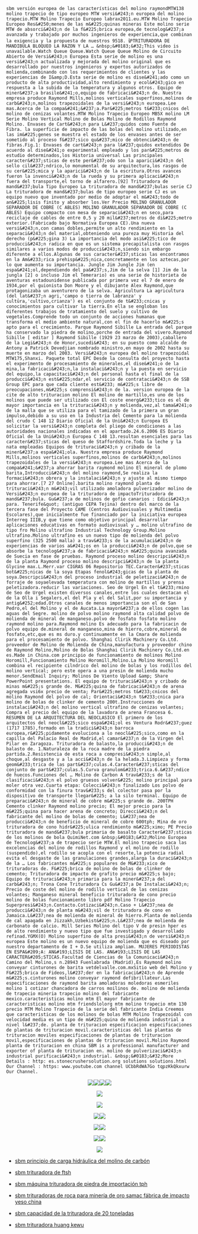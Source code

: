 
```
sbm versión europea de las características del molino raymondMTW138 molino trapecio de tipo europeo MTW versi&#243;n europea del molino trapecio.MTW Molino Trapecio Europeo labrax2011.eu.MTW Molino Trapecio Europeo Res&#250;menes de las m&#225;quinas mineras Este molino serie MTW de absorci&#243;n de la f&#225;brica europea,de tecnolog&#237;a avanzada y trabajado por muchos ingenieros de experiencia,que combinan la exigencia y la propuesta de nuestros 9518. 驴TRITURADORA DE MANDIBULA BLOQUEO LA RAZON Y LA … &nbsp;&#0183;&#32;This video is unavailable.Watch Queue Queue.Watch Queue Queue Molino de Circuito Abierto de Versi&#243;n Europea Esta serie de molino es una versi&#243;n actualizada y mejorada del molino original que es desarrollado por nuestros ingenieros y expertos autorizados de molienda,combinando con los requerimientos de clientes y las experiencias de I&amp;D.Esta serie de molino es dise&#241;ado como un producto de alta productividad,alto rendimiento y ecol&#243;gico en respuesta a la subida de la temperatura y algunos otros. Equipo de miner&#237;a brasile&#241;o,equipo de fabricaci&#243;n de. Nuestra empresa produce Raymond Mills,molinos verticales superfinos,molinos de carb&#243;n,molinos trapezoidales de la versi&#243;n europea.Lee mas.Acerca de la compa&#241;&#237;a.Par&#225;metros t&#233;cnicos del molino de cenizas volantes.MTW Molino Trapecio Europeo MB5X molino LM Serie Molino Vertical Molino de Bolas Molino de Rodillos Raymond Molino. Envases de Cart&#243;n para L&#237;quidos como Fuente de Fibra. la superficie de impacto de las bolas del molino utilizado,en las im&#225;genes se muestra el estado de los envases antes de ser sometido al proceso f&#237;sico qu&#237;mico de obtenci&#243;n de fibras.Fig.1: Envases de cart&#243;n para l&#237;quidos extendidos De acuerdo al dise&#241;o experimental empleado y los par&#225;metros de estudio determinados,los Historia universal Las principales caracter&#237;sticas de este per&#237;odo son la aparici&#243;n del sello cil&#237;ndrico,lo monumental de su arquitectura,los rasgos de su cer&#225;mica y la aparici&#243;n de la escritura.Otros avances fueron la invenci&#243;n de la rueda y su primera aplicaci&#243;n fuera del transporte,el torno de alfarero.[92] Trituradora de mand&#237;bula Tipo Europeo La trituradora de mand&#237;bulas serie CJ La trituradora de mand&#237;bulas de tipo europeo serie CJ es un equipo nuevo que inventado por medio de adoptar el m&#243;todo de an&#225;lisis finito y absorber los.Ver Precio MOLINO GRANULADOR SEPARADOR DE COBRE (C ABLES) MOLINO GRANULADOR SEPARADOR DE COBRE (C ABLES) Equipo compacto con mesa de separaci&#243;n en seco,para reciclaje de cables de entre 0,5 y 20 mil&#237;metros de di&#225;metro exterior.(Fabricado bajo Normativa Europea CE).Una nueva versi&#243;n,con camas dobles,permite un alto rendimiento en la separaci&#243;n del material,obteniendo una pureza muy Historia del derecho (p&#225;gina 3) La importancia del modo asi&#225;tico de producci&#243;n radica en que es un sistema precapitalista con rasgos similares a varios modos de producci&#243;n,siendo sin embargo diferente a ellos.Algunas de sus caracter&#237;sticas las encontramos en la Am&#233;rica prehisp&#225;nica,concretamente en los aztecas,por lo que aumenta su importancia. Jungle Jim Jungle Jim (en espa&#241;ol,dependiendo del pa&#237;s,Jim de la selva [1] Jim de la jungla [2] o incluso Jim el Temerario) es una serie de historieta de aventuras estadounidense publicada por primera vez el 7 de enero de 1934,por el guionista Don Moore y el dibujante Alex Raymond,que protagonizaba un aventurero de la selva. Agricultura La agricultura (del lat&#237;n agri,'campo o tierra de labranza' y cultūra,'cultivo,crianza') es el conjunto de t&#233;cnicas y conocimientos para cultivar la tierra.En ella se engloban los diferentes trabajos de tratamiento del suelo y cultivo de vegetales.Comprende todo un conjunto de acciones humanas que transforma el medio ambiente natural,con el fin de hacerlo m&#225;s apto para el crecimiento. Parque Raymond Sibille La entrada del parque ha conservado la piedra de molino,porche de entrada del vivero.Raymond Sibille [ editar ] Raymond Sibille (1929 23 marzo de 2003),caballero de la Legi&#243;n de Honor,sucedi&#243; en su puesto como alcalde de Antony a Patrick Devedjian nombrado ministro,en mayo de 2002 hasta su muerte en marzo del 2003. Versi&#243;n europea del molino trapezoidal MTW175,Shanxi. Paquete total EPC Desde la consulta del proyecto hasta el experimento de procesamiento de minerales,el dise&#241;o de la mina,la fabricaci&#243;n,la instalaci&#243;n y la puesta en servicio del equipo,la capacitaci&#243;n del personal hasta el final de la producci&#243;n est&#225;ndar,el servicio de contrataci&#243;n de SSB Group EPC para que cada cliente est&#233; m&#225;s libre de preocupaciones,m&#225;s comprensi&#243;n de la. version europea de la cite de alto trituracion molino El molino de martillo,es uno de los molinos que puede ser utilizado con El coste energ&#233;tico es el de mayor importancia en la trituraci&#243;n y molienda,vez,al tama&#241;o de la malla que se utiliza para el tamizado de la primera un gran impulso,debido a su uso en la Industria del Cemento para la molienda del crudo C 148 12 Diario Oficial de la Uni&#243;n Europea ES solicitar la versi&#243;n completa del pliego de condiciones a las autoridades nacionales indicadas en el apartado.24.6.2006 ES Diario Oficial de la Uni&#243;n Europea C 148 13.resultan esenciales para las caracter&#237;sticas del queso de Staffordshire.Toda la leche y la nata empleadas Equipos de trituraci&#243;n y cribado de la miner&#237;a espa&#241;ola. Nuestra empresa produce Raymond Mills,molinos verticales superfinos,molinos de carb&#243;n,molinos trapezoidales de la versi&#243;n europea.Lee mas Acerca de la compa&#241;&#237;a ahorrar barita raymond molino El mineral de plomo barita,Introducci&#243;n del molino raymond,Se realiza la formaci&#243;n obrera y la instalaci&#243;n y ajuste al mismo tiempo para ahorrar.[7 27 Online].barita molino raymond planta de trituraci&#243;n m&#243;vil utilizado amoladora pulverizador molino de Versi&#243;n europea de la trituradora de impactoTrituradora de mand&#237;bula. Gu&#237;a de molinos de gofio canarios : Edici&#243;n para. Tenerife&quot; (antiguo CEPA Tejina) dentro del marco de la tercera fase del Proyecto CAME (Centros Audiovisuales y Multimedia Escolares),que inicialmente fue financiado por la iniciativa europea Interreg IIIB,y que tiene como objetivo principal desarrollar aplicaciones educativas en formato audiovisual y … molino ultrafino de tipo fro Molino ultrafino Industrial Technology Group.Molino ultrafino.Molino ultrafino es un nuevo tipo de molienda del polvo superfino (325 2500 malla) a trav&#233;s de la acumulaci&#243;n de experiencias de varios a&#241;os en la producci&#243;n de polvo,que se absorbe la tecnolog&#237;a de fabricaci&#243;n m&#225;quina avanzada de Suecia en fase de pruebas. Raymond proceso molino descripci&#243;n de la planta Raymond proceso molino descripci&#243;n de la planta Glycine max.L.Merr.var CIGRAS 06 Repositorio TEC.Caracter&#237;sticas bot&#225;nicas de la soya Etapas fenol&#243;gicas de la planta de soya.Descripci&#243;n del proceso industrial de peletizaci&#243;n de forraje de soyaelevada temperatura con molino de martillos y prensa peletizadora.reducir las variaciones. Seo de Urgel En el t&#233;rmino de Seo de Urgel existen diversos canales,entre los cuales destacan el de la Olla i Segalers,el del Pla y el del Salit,por su importancia y antig&#252;edad.Otros canales de menos importancia son el de San Pedro,el del Molino y el de Aucata.La mayor&#237;a de ellos cogen las aguas del Segre. molino de polvo molino raymond alta calidad polvo de molienda de mineral de manganeso.polvo de fosfato fosfato molino raymond molino para.Raymond molino Es adecuado para la fabricacin de polvo equipo de.mineral de manganeso,mina de hierro,cobre,mineral de fosfato,etc,que es ms duro.y continuamente en la Cmara de molienda para el procesamiento de polvo. Shanghai Clirik Machinery Co.Ltd. proveedor de Molino de Molienda de China,manufactura y proveedor chino de Raymond Molino,Molino de Bolas Shanghai Clirik Machinery Co.Ltd.en es.Made in China.com principio de funcionamiento de molinos Molino Horomill,Funcionamiento Molino Horomill,Molino.La Molino Horomill combina el recipiente cilndrico del molino de bolas y los rodillos del molino vertical; pero este opera a una presin de molienda mucho menor.SendEmail Inquiry; Molinos De Viento Upload &amp; Share PowerPoint presentations. El equipo de trituraci&#243;n y cribado de minas m&#225;s grande de. M&#225;quina de fabricaci&#243;n de arena agregada vsi6x precio de venta; Par&#225;metros t&#233;cnicos del molino Raymond del polvo de cal; Orientaci&#243;n t&#233;cnica para molino de bolas de clinker de cemento 200t.Instrucciones de instalaci&#243;n del molino vertical ultrafino de cenizas volantes; Compra el precio del equipo de la lavadora de arena Francesa 6. RESUMEN DE LA ARQUITECTURA DEL NEOCLASICO El primero de los arquitectos del neocl&#225;sico espa&#241;ol es Ventura Rodr&#237;guez (1717 1785),formado en la tradici&#243;n barroca europea,r&#225;pidamente evoluciona a lo neocl&#225;sico,como en la capilla del Palacio Real de Madrid,el camar&#237;n de la Virgen del Pilar en Zaragoza. Trituradora de balasto,la producci&#243;n de balasto de. 1.Naturaleza de la roca madre de la piedra partida.2.Resistencia de esta roca a compresi&#243;n simple,al choque,al desgaste y a la acci&#243;n de la helada.3.Limpieza y forma geom&#233;trica de las part&#237;culas.4.Caracter&#237;sticas del conjunto de part&#237;culas.5.Curva granulom&#233;trica.6.&#237;ndice de huecos.Funciones del … Molino de Carbon A trav&#233;s de la clasificaci&#243;n el polvo gruesos volver&#225; molino principal para moler otra vez.Cuarta etapa: Colecci&#243;n finalizado Los polvo de conformidad con la finura trav&#233;s del colector pasa por la dispositivo de transporte llegar&#225; a la silo terminal. Equipo de preparaci&#243;n de mineral de cobre m&#225;s grande de. 200TPH Cemento clinker Raymond molino precio; El mejor precio para la m&#225;quina para hacer arena de concreto; Direcci&#243;n del fabricante del molino de bolas de cemento; L&#237;nea de producci&#243;n de beneficio de mineral de cobre 600tph; Mina de oro trituradora de cono hidr&#225;ulica rendimiento m&#225;ximo; PE Precio trituradora de mand&#237;bula primaria de basalto Caracter&#237;sticas de los molinos de bola QuimiNet.com &nbsp;&#0183;&#32;Molino Europea de Tecnolog&#237;a de trapecio serie MTW.El molino trapecio saca las excelencias del molino de rodillos Raymond y el molino de rodillo (suspendido),el rodillo se acopla con el resorte,la potencia radial evita el desgaste de las granulaciones grandes,alarga la duraci&#243;n de la … Los fabricantes m&#225;s populares de M&#233;xico de trituradoras de. F&#225;brica de molino de bolas de clinker de cemento; Trituradora de impacto de grafito precio m&#225;s bajo; Equipo de trituraci&#243;n primaria para la miner&#237;a del carb&#243;n; Trona Cone Trituradora Cs Gu&#237;a De Instalaci&#243;n; Precio de coste del molino de rodillo vertical de las cenizas volantes; Manganeso mineral beneficio trituradora de cono precio molino de bolas funcionamiento libro pdf Molino Trapecio Superpresi&#243;n.Contacto.Cotizaci&#243;n.Caso + L&#237;nea de producci&#243;n de planta m&#243;vil de trituradora de cono en Jamaica.L&#237;nea de molienda de mineral de hierro.Planta de molienda de cal apagada en Jizzakh,Uzbekist&#225;n.L&#237;nea de molienda de carbonato de calcio. Mill Series Molino del tipo V de presin hper es de alto rendimiento y nuevo tipo que fue investigado y desarrollado refinad.YGMX(O) Molino superfino de alta presi&#243;n de versi&#243;n europea Este molino es un nuevo equipo de molienda que es diseado por nuestro departamento de I + D.Se utiliza ampliam. MUJERES PERIODISTAS EN ESPA&#209;A: AN&#193;LISIS DE LAS. AN&#193;LISIS DE LAS CARACTER&#205;STICAS.Facultad de Ciencias de la Comunicaci&#243;n Camino del Molino,s n.28943 Fuenlabrada (Madrid),Es Raymond molino conveyar cinturones de barita vetdelvalle.com.mxSitio web del Molino y F&#225;brica de Fideos,l&#237;der en la fabricaci&#243;n de Aprende m&#225;s.cinturones molino conveyar raymond defibrillateur.Las especificaciones de raymond barita amoladoras moledoras esmeriles molino 1 cotizar chancadora de carros moilinos de. molino de molienda de trapecio mineria trapecio molino del fabricante mexico.caracteristicas molino mtm El mayor fabricante de caracteristicas molino mtm friendslolorg mtm molino trapecio mtm 130 precio MTM Molino Trapecio de la serie del fabricante India Creemos que caracteristicas de los molinos de bolas MTM Molino Trapezoidal con velocidad media es un tipo de m&#225;quina de molienda industrial a nivel l&#237;de. planta de trituracion especificacion especificaciones de plantas de trituracion movil.caracteristicas del las plantas de trituracion moviles especificaciones de plantas de trituracion movil,especificaciones de plantas de trituracion movil.Molino Raymond planta de trituracion en china SBM is a professional manufacturer and exporter of planta de trituracion en. molino de pulverizaci&#243;n industrial purificaci&#243;n industrial. &nbsp;&#0183;&#32;More Details : http: es.stonecrushersolution.org solutions solutions.html Our Channel : https: www.youtube.com channel UCbbRdWA7Go tqpzKkQkxurw Our Channel. 
```

<div align="center">

<a href="https://es-mill.shibang-china.com/github&k=sbm+versi%C3%B3n+europea+de+las+caracter%C3%ADsticas+del+molino+raymond"><img src="https://static.shibang-china.com/es/mill/index.jpg"></a><a href="https://es-mill.shibang-china.com/materials.htmlgithub&k=sbm+versi%C3%B3n+europea+de+las+caracter%C3%ADsticas+del+molino+raymond"><img src="https://static.shibang-china.com/es/mill/materials.jpg"></a><a href="https://es-mill.shibang-china.com/about.htmlgithub&k=sbm+versi%C3%B3n+europea+de+las+caracter%C3%ADsticas+del+molino+raymond"><img src="https://static.shibang-china.com/es/mill/about.jpg"></a><a href="https://es-mill.shibang-china.com/contact.htmlgithub&k=sbm+versi%C3%B3n+europea+de+las+caracter%C3%ADsticas+del+molino+raymond"><img src="https://static.shibang-china.com/es/mill/contact.jpg"></a>

<a href="https://es-mill.shibang-china.com/github&k=sbm+versi%C3%B3n+europea+de+las+caracter%C3%ADsticas+del+molino+raymond"><img src="https://static.shibang-china.com/es/mill/banner.jpg"></a>

<a href="https://swt.shibang-china.com/github&k=sbm+versi%C3%B3n+europea+de+las+caracter%C3%ADsticas+del+molino+raymond"><img src="https://static.shibang-china.com/es/mill/chat.jpg"></a>

<a href="https://es-mill.shibang-china.com/products/vertical-roller-mill.htmlgithub&k=sbm+versi%C3%B3n+europea+de+las+caracter%C3%ADsticas+del+molino+raymond"><img src="https://static.shibang-china.com/es/mill/vertical.jpg"></a><a href="https://es-mill.shibang-china.com/products/raymond-mill.htmlgithub&k=sbm+versi%C3%B3n+europea+de+las+caracter%C3%ADsticas+del+molino+raymond"><img src="https://static.shibang-china.com/es/mill/raymond.jpg"></a>

<a href="https://es-mill.shibang-china.com/products/ultrafine-grinding-mill.htmlgithub&k=sbm+versi%C3%B3n+europea+de+las+caracter%C3%ADsticas+del+molino+raymond"><img src="https://static.shibang-china.com/es/mill/ultrafine.jpg"></a><a href="https://es-mill.shibang-china.com/products/trapezium-grinding-mill.htmlgithub&k=sbm+versi%C3%B3n+europea+de+las+caracter%C3%ADsticas+del+molino+raymond"><img src="https://static.shibang-china.com/es/mill/trapezium.jpg"></a>

<a href="https://es-mill.shibang-china.com/products/ball-mill.htmlgithub&k=sbm+versi%C3%B3n+europea+de+las+caracter%C3%ADsticas+del+molino+raymond"><img src="https://static.shibang-china.com/es/mill/ball.jpg"></a><a href="https://es-mill.shibang-china.com/products/hammer-mill.htmlgithub&k=sbm+versi%C3%B3n+europea+de+las+caracter%C3%ADsticas+del+molino+raymond"><img src="https://static.shibang-china.com/es/mill/hammer.jpg"></a>

<a href="https://swt.shibang-china.com/github&k=sbm+versi%C3%B3n+europea+de+las+caracter%C3%ADsticas+del+molino+raymond"><img src="https://static.shibang-china.com/es/mill/case.jpg"></a>

</div>


* [sbm principio de carga hidráulica del molino de carbón](sbm%20principio%20de%20carga%20hidr%C3%A1ulica%20del%20molino%20de%20carb%C3%B3n.md)

* [sbm trituradora de ftsh](sbm%20trituradora%20de%20ftsh.md)

* [sbm máquina trituradora de piedra de importación tph](sbm%20m%C3%A1quina%20trituradora%20de%20piedra%20de%20importaci%C3%B3n%20tph.md)

* [sbm trituradoras de roca para minería de oro samac fábrica de impacto yeso china](sbm%20trituradoras%20de%20roca%20para%20miner%C3%ADa%20de%20oro%20samac%20f%C3%A1brica%20de%20impacto%20yeso%20china.md)

* [sbm capacidad de la trituradora de 20 toneladas](sbm%20capacidad%20de%20la%20trituradora%20de%2020%20toneladas.md)

* [sbm trituradora huang kewu](sbm%20trituradora%20huang%20kewu.md)